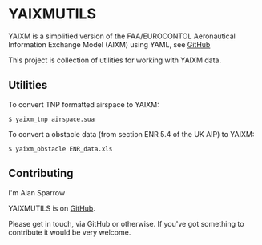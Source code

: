 YAIXMUTILS
==========

YAIXM is a simplified version of the FAA/EUROCONTOL Aeronautical
Information Exchange Model (AIXM) using YAML, see
[GitHub](https://github.com/ahsparrow/yaixm)

This project is collection of utilities for working with YAIXM data.

Utilities
---------

To convert TNP formatted airspace to YAIXM:

    $ yaixm_tnp airspace.sua

To convert a obstacle data (from section ENR 5.4 of the UK AIP) to YAIXM:

    $ yaixm_obstacle ENR_data.xls

Contributing
------------

I'm Alan Sparrow

YAIXMUTILS is on [GitHub](https://github.com/ahsparrow/yaixmutils).

Please get in touch, via GitHub or otherwise. If you've got something
to contribute it would be very welcome.
